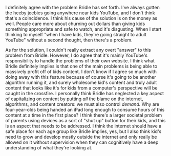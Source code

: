 I definitely agree with the problem Bridle has set forth. I've always gotten the
heeby jeebies going anywhere near kids YouTube, and I don't think that's a
coincidence. I think his cause of the solution is on the money as well. People
care more about churning out dollars than giving kids something appropriate
and safe to watch, and it's disgusting. When I start thinking to myself "when I
have kids, they're going straight to adult YouTube" without a second thought,
then there's a problem.

As for the solution, I couldn't really extract any overt "answer" to this
problem from Bridle. However, I do agree that it's mainly YouTube's responsibility
to handle the problems of their own website. I think what Bridle definitely
implies is that one of the main problems is being able to massively profit off
of kids content. I don't know if I agree so much with doing away with this feature
because of course it's going to be another algorithm running it, and surely
wholesome kid's content and truly adult content that looks like it's for kids
from a computer's perspective will be caught in the crossfire. I personally
think Bridle has neglected a key aspect of capitalizing on content by putting
*all* the blame on the internet, algorithms, and content creators: we must
also control *demand.* Why are four-year-olds being handed an iPad long enough
to consume hours of this content at a time in the first place? I think there's
a larger societal problem of parents using devices as a sort of "shut up"
button for their kids, and this is an aspect that needs to be addressed.
I think the internet should have a safe place for each age group like Bridle
implies, yes, but I also think kid's need to grow and develop mostly outside
the internet and only really be allowed on it without supervision when they
can cognitively have a deep understanding of what they're looking at.
